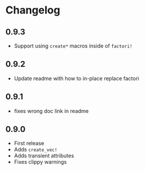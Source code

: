 # Changelog

## 0.9.3

- Support using `create*` macros inside of `factori!`

## 0.9.2

- Update readme with how to in-place replace factori

## 0.9.1

- fixes wrong doc link in readme

## 0.9.0

- First release
- Adds `create_vec!`
- Adds transient attributes
- Fixes clippy warnings
